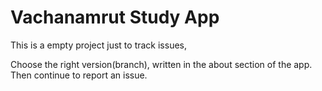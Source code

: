 # Vachanamrut Study App
This is a empty project just to track issues,

Choose the right version(branch), written in the about section of the app.
Then continue to report an issue.
